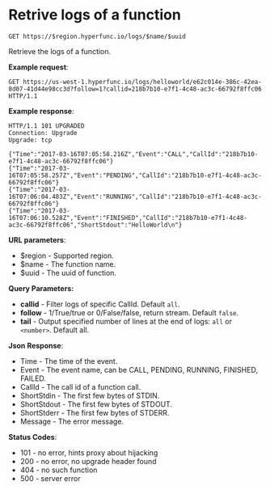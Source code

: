 # Retrive logs of a function

`GET https://$region.hyperfunc.io/logs/$name/$uuid`

Retrieve the logs of a function.

**Example request**:

```
GET https://us-west-1.hyperfunc.io/logs/helloworld/e62c014e-386c-42ea-8d07-41d44e98cc3d?follow=1?callid=218b7b10-e7f1-4c48-ac3c-66792f8ffc06 HTTP/1.1
```

**Example response**:

```
HTTP/1.1 101 UPGRADED
Connection: Upgrade
Upgrade: tcp

{"Time":"2017-03-16T07:05:58.216Z","Event":"CALL","CallId":"218b7b10-e7f1-4c48-ac3c-66792f8ffc06"}
{"Time":"2017-03-16T07:05:58.257Z","Event":"PENDING","CallId":"218b7b10-e7f1-4c48-ac3c-66792f8ffc06"}
{"Time":"2017-03-16T07:06:04.483Z","Event":"RUNNING","CallId":"218b7b10-e7f1-4c48-ac3c-66792f8ffc06"}
{"Time":"2017-03-16T07:06:10.528Z","Event":"FINISHED","CallId":"218b7b10-e7f1-4c48-ac3c-66792f8ffc06","ShortStdout":"HelloWorld\n"}
```

**URL parameters**:

* $region - Supported region.
* $name - The function name.
* $uuid - The uuid of function.

**Query Parameters:**

- **callid** - Filter logs of specific CallId. Default `all`.
- **follow** - 1/True/true or 0/False/false, return stream. Default `false`.
- **tail** - Output specified number of lines at the end of logs: `all` or `<number>`. Default all.

**Json Response**:

* Time - The time of the event.
* Event - The event name, can be CALL, PENDING, RUNNING, FINISHED, FAILED.
* CallId - The call id of a function call.
* ShortStdin - The first few bytes of STDIN.
* ShortStdout - The first few bytes of STDOUT.
* ShortStderr - The first few bytes of STDERR.
* Message - The error message.

**Status Codes**:

* 101 - no error, hints proxy about hijacking
* 200 - no error, no upgrade header found
* 404 - no such function
* 500 - server error
